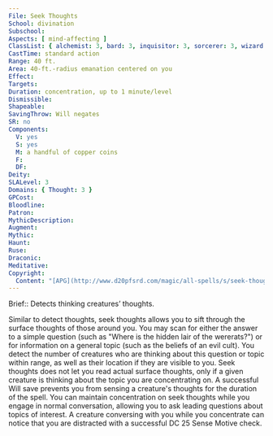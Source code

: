 ```yaml
---
File: Seek Thoughts
School: divination
Subschool: 
Aspects: [ mind-affecting ]
ClassList: { alchemist: 3, bard: 3, inquisitor: 3, sorcerer: 3, wizard: 3, summoner: 3, unchained summoner: 3, witch: 3, occultist: 3, psychic: 2, mesmerist: 3, spiritualist: 3, medium: 2 }
CastTime: standard action
Range: 40 ft.
Area: 40-ft.-radius emanation centered on you
Effect: 
Targets: 
Duration: concentration, up to 1 minute/level
Dismissible: 
Shapeable: 
SavingThrow: Will negates
SR: no
Components:
  V: yes
  S: yes
  M: a handful of copper coins
  F: 
  DF: 
Deity: 
SLALevel: 3
Domains: { Thought: 3 }
GPCost: 
Bloodline: 
Patron: 
MythicDescription: 
Augment: 
Mythic: 
Haunt: 
Ruse: 
Draconic: 
Meditative: 
Copyright:
  Content: "[APG](http://www.d20pfsrd.com/magic/all-spells/s/seek-thoughts)"
---
```

Brief:: Detects thinking creatures’ thoughts.

Similar to detect thoughts, seek thoughts allows you to sift through the surface thoughts of those around you. You may scan for either the answer to a simple question (such as "Where is the hidden lair of the wererats?") or for information on a general topic (such as the beliefs of an evil cult). You detect the number of creatures who are thinking about this question or topic within range, as well as their location if they are visible to you. Seek thoughts does not let you read actual surface thoughts, only if a given creature is thinking about the topic you are concentrating on. A successful Will save prevents you from sensing a creature's thoughts for the duration of the spell.  You can maintain concentration on seek thoughts while you engage in normal conversation, allowing you to ask leading questions about topics of interest. A creature conversing with you while you concentrate can notice that you are distracted with a successful DC 25 Sense Motive check.
